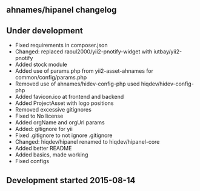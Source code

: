 ahnames/hipanel changelog
-------------------------

## Under development

- Fixed requirements in composer.json
- Changed: replaced raoul2000/yii2-pnotify-widget with iutbay/yii2-pnotify
- Added stock module
- Added use of params.php from yii2-asset-ahnames for common/config/params.php
- Removed use of ahnames/hidev-config-php used hiqdev/hidev-config-php
- Added favicon.ico at frontend and backend
- Added ProjectAsset with logo positions
- Removed excessive gitignores
- Fixed to No license
- Added orgName and orgUrl params
- Added: gitignore for yii
- Fixed .gitignore to not ignore .gitignore
- Changed: hiqdev/hipanel renamed to hiqdev/hipanel-core
- Added better README
- Added basics, made working
- Fixed configs

## Development started 2015-08-14

